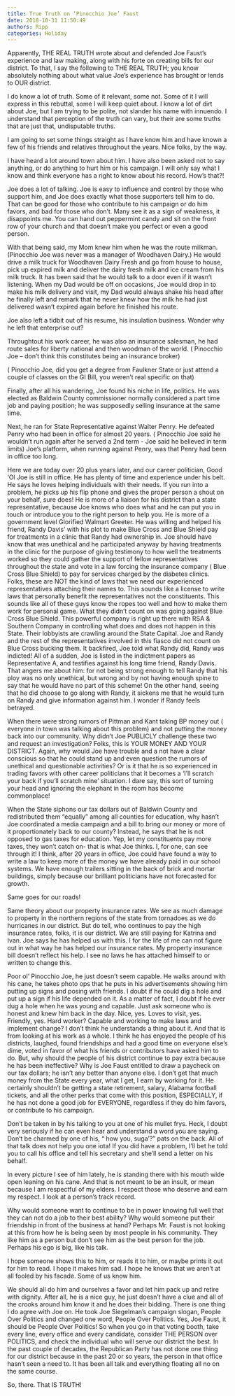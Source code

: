 ```yaml
---
title: True Truth on ‘Pinocchio Joe’ Faust
date: 2018-10-31 11:50:49
authors: Ripp
categories: Holiday
---
```


 Apparently, THE REAL TRUTH wrote about and defended Joe Faust’s experience and law making, along with his forte on creating bills for our district. To that,  I say the following to  THE REAL TRUTH;  you know absolutely nothing about what value Joe’s experience has brought or lends to OUR district.

I do know a lot of truth. Some of it relevant, some not. Some of it I will express in this rebuttal, some I will keep quiet about. 
I know a lot of dirt about Joe, but I am trying to be polite, not slander his name with innuendo. 
I understand that perception of the truth can vary, but their are some truths that are just that, undisputable truths.

 I am going to set some things straight as I have know him and have known a few of his friends and relatives throughout the years. Nice folks, by the way.

I have heard a lot around town about him. I have also been asked not to say anything, or do anything to hurt him or his campaign. I will only say what I know and think everyone has a right to know about his record. How’s that?!

Joe does a lot of talking. Joe is easy to influence and control by those who support him, and Joe does exactly what those supporters tell him to do. That can be good for those who contribute to his campaign or do him favors, and bad for those who don’t. Many see it as a sign of weakness, it disappoints me. You can hand out peppermint candy and sit on the front row of your church and that doesn’t make you perfect or even a good person. 

With that being said, my Mom knew him when he was the route milkman. (Pinocchio Joe was never was a manager of Woodhaven Dairy.) He would drive a milk truck for Woodhaven Dairy Fresh and go from house to house, pick up expired milk and deliver the dairy fresh milk and ice cream from his milk truck. It has been said that he would talk to a door even if it wasn’t listening. When my Dad would be off on occasions, Joe would drop in to make his milk delivery and visit, my Dad would always shake his head after he finally left and remark that he never knew how the milk he had just delivered wasn’t expired again before he finished his route.

Joe also left a tidbit out of his resume, his insulation business. Wonder why he left that enterprise out?

Throughtout his work career, he was also an insurance salesman, he had route sales for liberty national and then woodman of the world.
( Pinocchio Joe – don’t think this constitutes being an insurance broker)

( Pinocchio Joe, did you get a degree from Faulkner State or just attend a couple of classes on the GI Bill, you weren’t real specific on that)

Finally, after all his wandering, Joe found his niche in life, politics. He was elected as Baldwin County commissioner normally considered a part time job and paying position; he was supposedly selling insurance at the same time.

 Next, he ran for State Representative against Walter Penry. He defeated Penry who had been in office for almost 20 years. ( Pinocchio Joe said he wouldn’t run again after he served a 2nd term - Joe said he believed in term limits) Joe’s platform, when running against Penry, was that Penry had been in office too long.

Here we are today over 20 plus years later, and our career politician, Good ‘Ol Joe is still in office. He has plenty of time and experience under his belt. He says he loves helping individuals with their needs. If you run into a problem, he picks up his flip phone and gives the proper person a shout on your behalf, sure does! He is more of a liaison for his district than a state representative, because Joe knows who does what and he can put you in touch or introduce you to the right person to help you. He is more of a government level Glorified Walmart Greeter.
He was willing and helped his friend, Randy Davis’ with his plot to make Blue Cross and Blue Shield pay for treatments in a clinic that Randy had ownership in. Joe should have know that was unethical and he participated anyway by having treatments in the clinic for the purpose of giving testimony to how well the treatments worked so they could gather the support of fellow representatives throughout the state and vote in a law forcing the insurance company ( Blue Cross Blue Shield)  to pay for services charged by the diabetes clinics. Folks, these are NOT the kind of laws that we need our experienced representatives attaching their names to. This sounds like a license to write laws that personally benefit the representatives not the constituents. This sounds like all of these guys know the ropes too well and how to make them work for personal game. What they didn’t count on was going against Blue Cross Blue Shield. This powerful company is right up there with RSA &amp; Southern Company in controlling what does and does not happen in this State. Their lobbyists are crawling around the State Capital. Joe and Randy and the rest of the representatives involved in this fiasco did not count on Blue Cross bucking them. It backfired, Joe told what Randy did, Randy was indicted! All of a sudden, Joe is listed in the indictment papers as Representative A, and testifies against his long time friend, Randy Davis. That angers me about him: for not being strong enough to tell Randy that his ploy was no only unethical, but  wrong and by not having enough spine to say that he would have no part of this scheme! On the other hand, seeing that he did choose to go along with Randy, it sickens me that he would turn on Randy and give information against him. I wonder if Randy feels betrayed.

When there were strong rumors of Pittman and Kant taking BP money out ( everyone in town was talking about this problem) and not putting the money back into our community. Why didn’t Joe PUBLICLY challenge these two and request an investigation?
Folks, this is YOUR MONEY AND YOUR DISTRICT. Again, why would Joe have trouble and a not have a clear conscious so that he could stand up and even question the rumors of unethical and questionable activities? Or is it that he is so experienced in trading favors with other career politicians that it becomes a ‘I’ll scratch your back if you’ll scratch mine’ situation. I dare say, this sort of turning your head and ignoring the elephant in the room has become commonplace! 

When the State siphons our tax dollars out of Baldwin County and redistributed them “equally” among all counties for education, why hasn’t Joe coordinated a media campaign and a bill to bring our money or more of it proportionately back to our county? Instead, he says that he is not opposed to gas taxes for education. Yep, let my constituents pay more taxes, they won’t catch on- that is what Joe thinks. 
I, for one, can see through it! I think, after 20 years in office, Joe could have found a way to write a law to keep more of the money we have already paid in our school systems. We have enough trailers sitting in the back of brick and mortar buildings, simply because our brilliant politicians have not forecasted for growth.

Same goes for our roads!

Same theory about our property insurance rates. We see as much damage to property in the northern regions of the state from tornadoes as we do hurricanes in our district. But do tell, who continues to pay the high insurance rates, folks, it is our district. We are still paying for Katrina and Ivan. Joe says he has helped us with this. I for the life of me can not figure out in what way he has helped our insurance rates. My property insurance bill doesn’t reflect his help. I see no laws he has attached himself to or written to change this.

Poor ol’ Pinocchio Joe, he just doesn’t seem capable. He walks around with his cane, he takes photo ops that he puts in his advertisements showing him putting up signs and posing with friends. I doubt if he could dig a hole and put up a sign if his life depended on it. As a matter of fact, I doubt if he ever dug a hole when he was young and capable. Just ask someone who is honest and knew him back in the day. Nice, yes. Loves to visit, yes. Friendly, yes. Hard worker? 
Capable and working to make laws and implement change? I don’t think he understands a thing about it. And that is from looking at his work as a whole. I think he has enjoyed the people of his districts, laughed, found friendships and had a good time on everyone else’s dime, voted in favor of what his friends or contributors have asked him to do. 
But, why should the people of his district continue to pay extra because he has been ineffective? Why is Joe Faust entitled to draw a paycheck on our tax dollars; he isn’t any better than anyone else. I don’t get that much money from the State every year, what I get, I earn by working for it. He certainly shouldn’t be getting a state retirement, salary, Alabama football tickets, and all the other perks that come with this position,  ESPECIALLY, if he has not done a good job for EVERYONE, regardless if they do him favors, or contribute to his campaign.  

Don’t be taken in by his talking to you at one of his mullet frys. Heck, I doubt very seriously if he can even hear and understand a word you are saying. Don’t be charmed by one of his, “ how you, suga’?” pats on the back. All of that talk does not help you one iota! If you did have a problem, I’ll bet he told you to call his office and tell his secretary and she’ll send a letter on his behalf. 

In every picture I see of him lately, he is standing there with his mouth wide open leaning on his cane. And that is not meant to be an insult, or mean because I am respectful of my elders. I respect those who deserve and earn my respect. I look at a person’s track record.

 Why would someone want to continue to be in power knowing full well that they can not do a job to their best ability? Why would someone put their friendship in front of the business at hand? Perhaps Mr. Faust is not looking at this from how he is being seen by most people in his community. They like him as a person but don’t see him as the best person for the job. Perhaps his ego is big, like his talk.

 I hope someone shows this to him, or reads it to him, or maybe prints it out for him to read. I hope it makes him sad. I hope he knows that we aren’t at all fooled by his facade. Some of us know him. 

We should all do him and ourselves a favor and let him pack up and retire with dignity. After all, he is a nice guy, he just doesn’t have a clue and all of the crooks around him know it and he does their bidding. 
There is one thing I do agree with Joe on. He took Joe Siegelman’s campaign slogan, People Over Politics and changed one word, People Over Politics. Yes, Joe Faust, it should be People Over Politics! So when you go in that voting booth, take every line, every office and every candidate, consider THE PERSON over POLITICS, and check the individual who will serve our district the best. In the past couple of decades, the Republican Party  has not  done one thing for our district because in the past 20 or so years, the person in that office hasn’t seen a need to. It has been all talk and everything floating all no on the same course. 

So, there. That IS TRUTH!